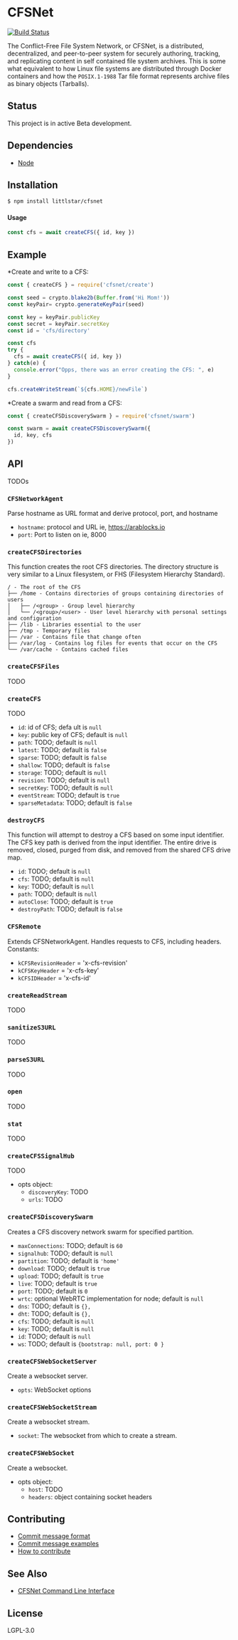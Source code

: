 CFSNet
======

[![Build Status](https://travis-ci.com/AraBlocks/cfsnet.svg?token=6WjTyCg41y8MBmCzro5x&branch=master)](https://travis-ci.com/AraBlocks/cfsnet)

The Conflict-Free File System Network, or CFSNet, is a distributed,
decentralized, and peer-to-peer system for securely authoring, tracking,
and replicating content in self contained file system archives. This is
some what equivalent to how Linux file systems are distributed through Docker
containers and how the `POSIX.1-1988` Tar file format represents archive files
as binary objects (Tarballs).

## Status
This project is in active Beta development.

## Dependencies
- [Node](https://nodejs.org/en/download/)

## Installation
```bash
$ npm install littlstar/cfsnet
```

#### Usage

```js
const cfs = await createCFS({ id, key })
```

## Example
*Create and write to a CFS:
```js
const { createCFS } = require('cfsnet/create')

const seed = crypto.blake2b(Buffer.from('Hi Mom!'))
const keyPair= crypto.generateKeyPair(seed)

const key = keyPair.publicKey
const secret = keyPair.secretKey
const id = 'cfs/directory'

const cfs
try {
  cfs = await createCFS({ id, key })
} catch(e) {
  console.error("Opps, there was an error creating the CFS: ", e)
}

cfs.createWriteStream(`${cfs.HOME}/newFile`)
```

*Create a swarm and read from a CFS:
```js
const { createCFSDiscoverySwarm } = require('cfsnet/swarm')

const swarm = await createCFSDiscoverySwarm({
  id, key, cfs
})

```

## API
TODOs
### `CFSNetworkAgent`
Parse hostname as URL format and derive protocol, port, and hostname
- `hostname`: protocol and URL ie, https://arablocks.io
- `port`: Port to listen on ie, 8000
### `createCFSDirectories`
This function creates the root CFS directories. The directory structure is very similar to a Linux filesystem, or FHS (Filesystem Hierarchy Standard).
```
/ - The root of the CFS
├── /home - Contains directories of groups containing directories of users
│   ├── /<group> - Group level hierarchy
│   └── /<group>/<user> - User level hierarchy with personal settings and configuration
├── /lib - Libraries essential to the user
├── /tmp - Temporary files
├── /var - Contains file that change often
├── /var/log - Contains log files for events that occur on the CFS
└── /var/cache - Contains cached files
```
### `createCFSFiles`
TODO
### `createCFS`
TODO
- `id`: id of CFS; defa   ult is `null`
- `key`: public key of CFS; default is `null`
- `path`: TODO; default is `null`
- `latest`: TODO; default is `false`
- `sparse`: TODO; default is `false`
- `shallow`: TODO; default is `false`
- `storage`: TODO; default is `null`
- `revision`: TODO; default is `null`
- `secretKey`: TODO; default is `null`
- `eventStream`: TODO; default is `true`
- `sparseMetadata`: TODO; default is `false`
### `destroyCFS`
This function will attempt to destroy a CFS based on some input identifier.  The CFS key path is derived from the input identifier.  The entire drive is removed, closed, purged from disk, and removed from the shared CFS drive map.
- `id`: TODO; default is `null`
- `cfs`: TODO; default is `null`
- `key`: TODO; default is `null`
- `path`: TODO; default is `null`
- `autoClose`: TODO; default is `true`
- `destroyPath`: TODO; default is `false`
### `CFSRemote`
Extends CFSNetworkAgent.  Handles requests to CFS, including headers.
Constants:
- `kCFSRevisionHeader` = 'x-cfs-revision'
- `kCFSKeyHeader` = 'x-cfs-key'
- `kCFSIDHeader` = 'x-cfs-id'
### `createReadStream`
TODO
### `sanitizeS3URL`
TODO
### `parseS3URL`
TODO
### `open`
TODO
### `stat`
TODO
### `createCFSSignalHub`
TODO
- opts object:
  - `discoveryKey`: TODO
  - `urls`: TODO
### `createCFSDiscoverySwarm`
Creates a CFS discovery network swarm for specified partition.
- `maxConnections`: TODO; default is `60`
- `signalhub`: TODO; default is `null`
- `partition`: TODO; default is `'home'`
- `download`: TODO; default is `true`
- `upload`: TODO; default is `true`
- `live`: TODO; default is `true`
- `port`: TODO; default is `0`
- `wrtc`: optional WebRTC implementation for node; default is `null`
- `dns`: TODO; default is `{},`
- `dht`: TODO; default is `{},`
- `cfs`: TODO; default is `null`
- `key`: TODO; default is `null`
- `id`: TODO; default is `null`
- `ws`: TODO; default is `{bootstrap: null, port: 0 }`
### `createCFSWebSocketServer`
Create a websocket server.
- `opts`: WebSocket options
### `createCFSWebSocketStream`
Create a websocket stream.
- `socket`: The websocket from which to create a stream.
### `createCFSWebSocket`
Create a websocket.
- opts object:
  - `host`: TODO
  - `headers`: object containing socket headers

## Contributing
- [Commit message format](/.github/COMMIT_FORMAT.md)
- [Commit message examples](/.github/COMMIT_FORMAT_EXAMPLES.md)
- [How to contribute](/.github/CONTRIBUTING.md)

## See Also
- [CFSNet Command Line Interface](https://github.com/arablocks/cfs-cli)

## License
LGPL-3.0
